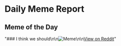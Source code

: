 # Daily Meme Report

## Meme of the Day
"### I think we should\n\n![Meme](https://i.redd.it/mf4ivvthe2kd1.png)\n\n[View on Reddit](https://redd.it/1exxwop)"
